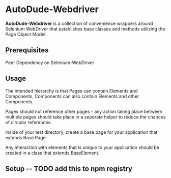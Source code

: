 # AutoDude-Webdriver

**AutoDude-Webdriver** is a collection of convenience wrappers around Selenium WebDriver that establishes base classes and methods utilizing the Page Object Model.

## Prerequisites
Peer Dependency on Selenium-WebDriver

## Usage
The intended hierarchy is that Pages can contain Elements and Components, Components can also contain Elements and other Components.

Pages should not reference other pages - any action taking place between multiple pages should take place in a seperate helper to reduce the chances of circular references.

Inside of your test directory, create a base page for your application that extends Base Page.

Any interaction with elements that is unique to your application should be created in a class that extends BaseElement.

## Setup -- TODO add this to npm registry